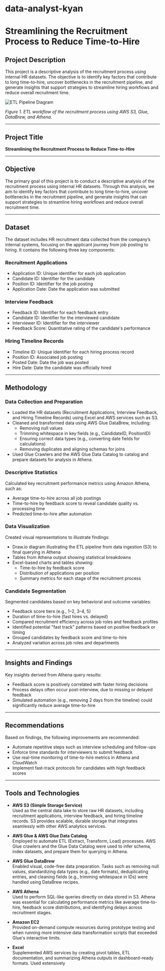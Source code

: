 # data-analyst-kyan
# Streamlining the Recruitment Process to Reduce Time-to-Hire

## Project Description
This project is a descriptive analysis of the recruitment process using internal HR datasets. The objective is to identify key factors that contribute to long time-to-hire, uncover bottlenecks in the recruitment pipeline, and generate insights that support strategies to streamline hiring workflows and reduce overall recruitment time.

![ETL Pipeline Diagram](https://github.com/Kyan-Vu/data-analyst-kyan/blob/main/images/ETL_Pipeline_Diagram.png)

*Figure 1. ETL workflow of the recruitment process using AWS S3, Glue, DataBrew, and Athena.*

---

## Project Title
**Streamlining the Recruitment Process to Reduce Time-to-Hire**

---

## Objective
The primary goal of this project is to conduct a descriptive analysis of the recruitment process using internal HR datasets. Through this analysis, we aim to identify key factors that contribute to long time-to-hire, uncover bottlenecks in the recruitment pipeline, and generate insights that can support strategies to streamline hiring workflows and reduce overall recruitment time.

---

## Dataset
The dataset includes HR recruitment data collected from the company’s internal systems, focusing on the applicant journey from job posting to hiring. It contains the following three key components:

### Recruitment Applications
- Application ID: Unique identifier for each job application  
- Candidate ID: Identifier for the candidate  
- Position ID: Identifier for the job posting  
- Application Date: Date the application was submitted  

### Interview Feedback
- Feedback ID: Identifier for each feedback entry  
- Candidate ID: Identifier for the interviewed candidate  
- Interviewer ID: Identifier for the interviewer  
- Feedback Score: Quantitative rating of the candidate's performance  

### Hiring Timeline Records
- Timeline ID: Unique identifier for each hiring process record  
- Position ID: Associated job posting  
- Posted Date: Date the job was posted  
- Hire Date: Date the candidate was officially hired  

---

## Methodology

### Data Collection and Preparation
- Loaded the HR datasets (Recruitment Applications, Interview Feedback, and Hiring Timeline Records) using Excel and AWS services such as S3.
- Cleaned and transformed data using AWS Glue DataBrew, including:
  - Removing null values  
  - Trimming whitespace in key fields (e.g., CandidateID, PositionID)  
  - Ensuring correct data types (e.g., converting date fields for calculations)  
  - Removing duplicates and aligning schemas for joins  
- Used Glue Crawlers and the AWS Glue Data Catalog to catalog and prepare datasets for analysis in Athena.

### Descriptive Statistics
Calculated key recruitment performance metrics using Amazon Athena, such as:
- Average time-to-hire across all job postings  
- Time-to-hire by feedback score to reveal candidate quality vs. processing time  
- Predicted time-to-hire after automation  

### Data Visualization
Created visual representations to illustrate findings:
- Draw.io diagram illustrating the ETL pipeline from data ingestion (S3) to final querying in Athena  
- Tables from Athena output showing statistical breakdowns  
- Excel-based charts and tables showing:  
  - Time-to-hire by feedback score  
  - Distribution of applications per position  
  - Summary metrics for each stage of the recruitment process  

### Candidate Segmentation
Segmented candidates based on key behavioral and outcome variables:
- Feedback score tiers (e.g., 1–2, 3–4, 5)  
- Duration of time-to-hire (fast hires vs. delayed)  
- Compared recruitment efficiency across job roles and feedback profiles  
- Identified potential "fast track" patterns based on positive feedback or timing  
- Grouped candidates by feedback score and time-to-hire  
- Analyzed variation across job roles and departments  

---

## Insights and Findings
Key insights derived from Athena query results:
- Feedback score is positively correlated with faster hiring decisions  
- Process delays often occur post-interview, due to missing or delayed feedback  
- Simulated automation (e.g., removing 2 days from the timeline) could significantly reduce average time-to-hire  

---

## Recommendations
Based on findings, the following improvements are recommended:
- Automate repetitive steps such as interview scheduling and follow-ups  
- Enforce time standards for interviewers to submit feedback  
- Use real-time monitoring of time-to-hire metrics in Athena and CloudWatch  
- Implement fast-track protocols for candidates with high feedback scores  

---

## Tools and Technologies

- **AWS S3 (Simple Storage Service)**  
  Used as the central data lake to store raw HR datasets, including recruitment applications, interview feedback, and hiring timeline records. S3 provides scalable, durable storage that integrates seamlessly with other AWS analytics services.

- **AWS Glue & AWS Glue Data Catalog**  
  Employed to automate ETL (Extract, Transform, Load) processes. AWS Glue crawlers and the Glue Data Catalog were used to infer schema, index datasets, and prepare them for querying in Athena.

- **AWS Glue DataBrew**  
  Enabled visual, code-free data preparation. Tasks such as removing null values, standardizing data types (e.g., date formats), deduplicating entries, and cleaning fields (e.g., trimming whitespace in IDs) were handled using DataBrew recipes.

- **AWS Athena**  
  Used to perform SQL-like queries directly on data stored in S3. Athena was essential for calculating performance metrics like average time-to-hire, feedback score distributions, and identifying delays across recruitment stages.

- **Amazon EC2**  
  Provided on-demand compute resources during prototype testing and when running more intensive data transformation scripts that exceeded Glue's interactive limits.

- **Excel**  
  Supplemented AWS services by creating pivot tables, ETL documentation, and summarizing Athena outputs in dashboard-ready formats. Used extensively
